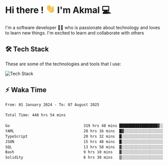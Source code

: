 # Hi there ! <img src="https://github.com/ABSphreak/ABSphreak/blob/master/gifs/Hi.gif" width="30"> I'm Akmal  💻

I'm a software developer 👨‍💻 who is passionate about technology and loves to learn new things. I'm excited to learn and collaborate with others

## 🛠️ Tech Stack

These are some of the technologies and tools that I use:

![Tech Stack](https://skillicons.dev/icons?i=typescript,nodejs,javascript,express,nest,sequelize,go,rabbitmq,python,solidity,react,vue,next,nuxtjs,webpack,vite,tailwindcss,bootstrap,css,scss,html,vercel,firebase,heroku,netlify,docker,postgresql,mongodb,redis,mysql,graphql,git,github,gitlab,vscode,figma,postman,pytorch,tensorflow,bash)

## ⚡ Waka Time
<!--START_SECTION:waka-->

```txt
From: 01 January 2024 - To: 07 August 2025

Total Time: 448 hrs 54 mins

Go                                 319 hrs 48 mins █████████████████▓░░░░░░░   71.24 %
YAML                               28 hrs 16 mins  █▓░░░░░░░░░░░░░░░░░░░░░░░   06.30 %
TypeScript                         20 hrs 32 mins  █░░░░░░░░░░░░░░░░░░░░░░░░   04.58 %
JSON                               15 hrs 48 mins  █░░░░░░░░░░░░░░░░░░░░░░░░   03.52 %
SQL                                13 hrs 58 mins  ▓░░░░░░░░░░░░░░░░░░░░░░░░   03.11 %
Bash                               9 hrs 10 mins   ▓░░░░░░░░░░░░░░░░░░░░░░░░   02.04 %
Solidity                           6 hrs 38 mins   ▒░░░░░░░░░░░░░░░░░░░░░░░░   01.48 %
```

<!--END_SECTION:waka-->


